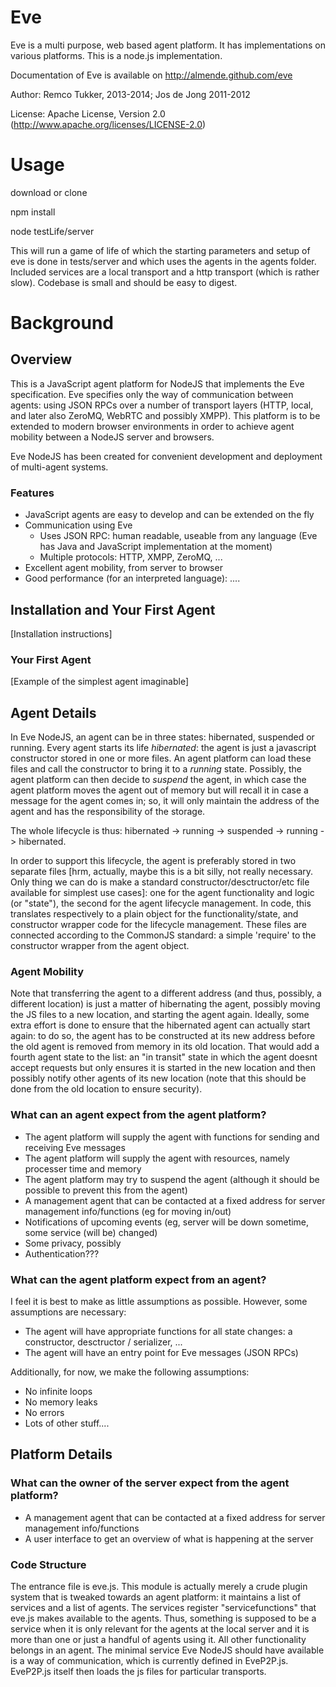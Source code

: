 # Eve

Eve is a multi purpose, web based agent platform. 
It has implementations on various platforms. 
This is a node.js implementation. 

Documentation of Eve is available on http://almende.github.com/eve

Author:  Remco Tukker, 2013-2014; Jos de Jong 2011-2012

License: Apache License, Version 2.0 (http://www.apache.org/licenses/LICENSE-2.0)

# Usage

download or clone

npm install

node testLife/server

This will run a game of life of which the starting parameters and setup of eve is done in tests/server and which uses the agents in the agents folder. Included services are a local transport and a http transport (which is rather slow). Codebase is small and should be easy to digest.

# Background 


## Overview

This is a JavaScript agent platform for NodeJS that implements the Eve specification. Eve specifies only the way of communication between agents: using JSON RPCs over a number of transport layers (HTTP, local, and later also ZeroMQ, WebRTC and possibly XMPP). This platform is to be extended to modern browser environments in order to achieve agent mobility between a NodeJS server and browsers.

Eve NodeJS has been created for convenient development and deployment of multi-agent systems.

### Features
  - JavaScript agents are easy to develop and can be extended on the fly
  - Communication using Eve
    - Uses JSON RPC: human readable, useable from any language (Eve has Java and JavaScript implementation at the moment)
    - Multiple protocols: HTTP, XMPP, ZeroMQ, ...
  - Excellent agent mobility, from server to browser
  - Good performance (for an interpreted language): ....




## Installation and Your First Agent

[Installation instructions]

### Your First Agent

[Example of the simplest agent imaginable]




## Agent Details

In Eve NodeJS, an agent can be in three states: hibernated, suspended or running. Every agent starts its life _hibernated_: the agent is just a javascript constructor stored in one or more files. An agent platform can load these files and call the constructor to bring it to a _running_ state. Possibly, the agent platform can then decide to _suspend_ the agent, in which case the agent platform moves the agent out of memory but will recall it in case a message for the agent comes in; so, it will only maintain the address of the agent and has the responsibility of the storage.

The whole lifecycle is thus: hibernated -> running -> suspended -> running -> hibernated.

In order to support this lifecycle, the agent is preferably stored in two separate files [hrm, actually, maybe this is a bit silly, not really necessary. Only thing we can do is make a standard constructor/desctructor/etc file available for simplest use cases]: one for the agent functionality and logic (or "state"), the second for the agent lifecycle management. In code, this translates respectively to a plain object for the functionality/state, and constructor wrapper code for the lifecycle management. These files are connected according to the CommonJS standard: a simple 'require' to the constructor wrapper from the agent object.

### Agent Mobility

Note that transferring the agent to a different address (and thus, possibly, a different location) is just a matter of hibernating the agent, possibly moving the JS files to a new location, and starting the agent again. Ideally, some extra effort is done to ensure that the hibernated agent can actually start again: to do so, the agent has to be constructed at its new address before the old agent is removed from memory in its old location. That would add a fourth agent state to the list: an "in transit" state in which the agent doesnt accept requests but only ensures it is started in the new location and then possibly notify other agents of its new location (note that this should be done from the old location to ensure security). 

### What can an agent expect from the agent platform?
  - The agent platform will supply the agent with functions for sending and receiving Eve messages
  - The agent platform will supply the agent with resources, namely processer time and memory
  - The agent platform may try to suspend the agent (although it should be possible to prevent this from the agent)
  - A management agent that can be contacted at a fixed address for server management info/functions (eg for moving in/out)
  - Notifications of upcoming events (eg, server will be down sometime, some service (will be) changed)
  - Some privacy, possibly
  - Authentication???

### What can the agent platform expect from an agent?

I feel it is best to make as little assumptions as possible. However, some assumptions are necessary:
  - The agent will have appropriate functions for all state changes: a constructor, desctructor / serializer, ...
  - The agent will have an entry point for Eve messages (JSON RPCs)

Additionally, for now, we make the following assumptions:
  - No infinite loops
  - No memory leaks
  - No errors
  - Lots of other stuff....


## Platform Details

### What can the owner of the server expect from the agent platform?
  - A management agent that can be contacted at a fixed address for server management info/functions
  - A user interface to get an overview of what is happening at the server

### Code Structure

The entrance file is eve.js. This module is actually merely a crude plugin system that is tweaked towards an agent platform: it maintains a list of services and a list of agents. The services register "servicefunctions" that eve.js makes available to the agents. Thus, something is supposed to be a service when it is only relevant for the agents at the local server and it is more than one or just a handful of agents using it. All other functionality belongs in an agent. The minimal service Eve NodeJS should have available is a way of communication, which is currently defined in EveP2P.js. EveP2P.js itself then loads the js files for particular transports.




